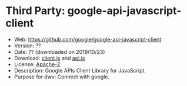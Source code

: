 Third Party: google-api-javascript-client
=========================================

* Web: https://github.com/google/google-api-javascript-client
* Version: ??
* Date: ?? (downloaded on 2019/10/23)
* Download: [client.js](https://apis.google.com/js/client.js) and [api.js](https://apis.google.com/js/api.js)
* License: [Apache-2](https://opensource.org/licenses/Apache-2.0)
* Description: Google APIs Client Library for JavaScript.
* Purpose for dwv: Connect with google.
